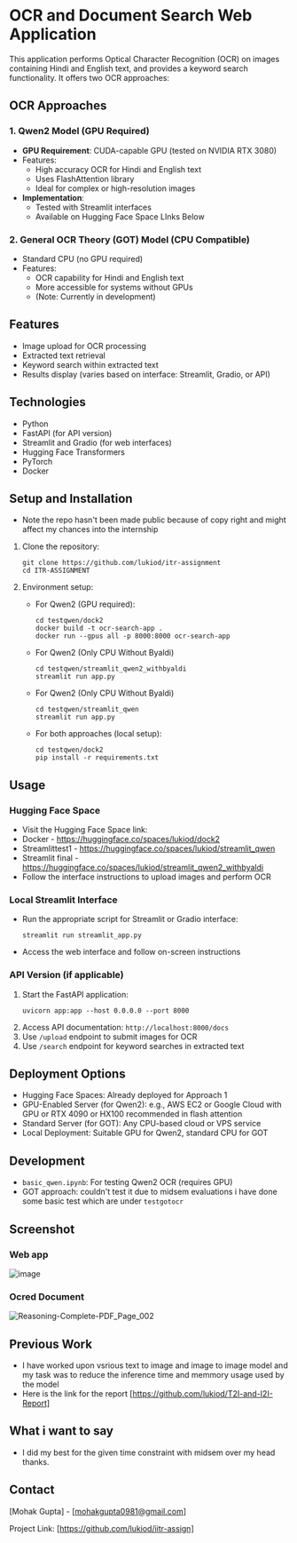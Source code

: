 # OCR and Document Search Web Application

This application performs Optical Character Recognition (OCR) on images containing Hindi and English text, and provides a keyword search functionality. It offers two OCR approaches:

## OCR Approaches

### 1. Qwen2 Model (GPU Required)

- **GPU Requirement**: CUDA-capable GPU (tested on NVIDIA RTX 3080)
- Features:
  - High accuracy OCR for Hindi and English text
  - Uses FlashAttention library
  - Ideal for complex or high-resolution images
- **Implementation**: 
  - Tested with Streamlit interfaces
  - Available on Hugging Face Space LInks Below

### 2. General OCR Theory (GOT) Model (CPU Compatible)

- Standard CPU (no GPU required)
- Features:
  - OCR capability for Hindi and English text
  - More accessible for systems without GPUs
  - (Note: Currently in development)

## Features

- Image upload for OCR processing
- Extracted text retrieval
- Keyword search within extracted text
- Results display (varies based on interface: Streamlit, Gradio, or API)

## Technologies

- Python
- FastAPI (for API version)
- Streamlit and Gradio (for web interfaces)
- Hugging Face Transformers
- PyTorch
- Docker

## Setup and Installation
- Note the repo hasn't been made public because of copy right and might affect my chances into the internship

1. Clone the repository:
   ```
   git clone https://github.com/lukiod/itr-assignment
   cd ITR-ASSIGNMENT
   ```

2. Environment setup:
   - For Qwen2 (GPU required):
     ```
     cd testqwen/dock2
     docker build -t ocr-search-app .
     docker run --gpus all -p 8000:8000 ocr-search-app
     ```
   - For Qwen2 (Only CPU Without Byaldi)
     ```
     cd testqwen/streamlit_qwen2_withbyaldi
     streamlit run app.py 
     ```
   - For Qwen2 (Only CPU Without Byaldi)
     ```
     cd testqwen/streamlit_qwen
     streamlit run app.py 
     ```
   - For both approaches (local setup):
     ```
     cd testqwen/dock2
     pip install -r requirements.txt
     ```

## Usage

### Hugging Face Space
- Visit the Hugging Face Space link:
- Docker - https://huggingface.co/spaces/lukiod/dock2 
- Streamlittest1 - https://huggingface.co/spaces/lukiod/streamlit_qwen
- Streamlit final - https://huggingface.co/spaces/lukiod/streamlit_qwen2_withbyaldi
- Follow the interface instructions to upload images and perform OCR

### Local Streamlit Interface
- Run the appropriate script for Streamlit or Gradio interface:
  ```
  streamlit run streamlit_app.py
  ```
- Access the web interface and follow on-screen instructions

### API Version (if applicable)
1. Start the FastAPI application:
   ```
   uvicorn app:app --host 0.0.0.0 --port 8000
   ```
2. Access API documentation: `http://localhost:8000/docs`
3. Use `/upload` endpoint to submit images for OCR
4. Use `/search` endpoint for keyword searches in extracted text

## Deployment Options

- Hugging Face Spaces: Already deployed for Approach 1
- GPU-Enabled Server (for Qwen2): e.g., AWS EC2 or Google Cloud with GPU or RTX 4090 or HX100 recommended in flash attention 
- Standard Server (for GOT): Any CPU-based cloud or VPS service
- Local Deployment: Suitable GPU for Qwen2, standard CPU for GOT

## Development

- `basic_qwen.ipynb`: For testing Qwen2 OCR (requires GPU)
- GOT approach: couldn't test it due to midsem evaluations i have done some basic test which are under `testgotocr`
## Screenshot
### Web app
![image](https://github.com/user-attachments/assets/af5645db-4e11-4775-8d9e-74de3346afe1)
### Ocred Document
![Reasoning-Complete-PDF_Page_002](https://github.com/user-attachments/assets/9a4d6b63-dc8b-4e2a-af0a-8b46d884cbc2)

## Previous Work
- I have worked upon vsrious text to image and image to image model and my task was to reduce the  inference time and memmory usage used by the model 
- Here is the link for the report [https://github.com/lukiod/T2I-and-I2I-Report]

## What i want to say
- I did my best for the given time constraint with midsem over my head thanks. 
## Contact

[Mohak Gupta] - [mohakgupta0981@gmail.com]

Project Link: [https://github.com/lukiod/iitr-assign] 
